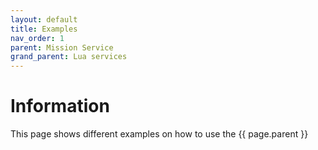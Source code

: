 ```yaml
---
layout: default
title: Examples 
nav_order: 1
parent: Mission Service
grand_parent: Lua services
---
```


# Information

This page shows different examples on how to use the {{ page.parent }}